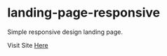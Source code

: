 # landing-page-responsive

Simple responsive design landing page.

Visit Site [Here](https://we-travel.netlify.app/)
